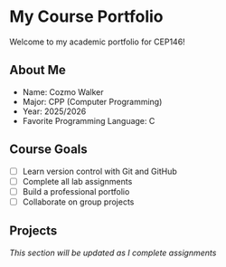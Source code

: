 # My Course Portfolio

Welcome to my academic portfolio for CEP146!

## About Me
- Name: Cozmo Walker
- Major: CPP (Computer Programming)
- Year: 2025/2026
- Favorite Programming Language: C

## Course Goals
- [ ] Learn version control with Git and GitHub
- [ ] Complete all lab assignments
- [ ] Build a professional portfolio
- [ ] Collaborate on group projects

## Projects
*This section will be updated as I complete assignments*
